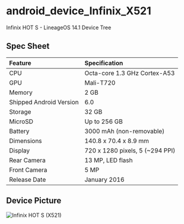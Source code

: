 # android_device_Infinix_X521
Infinix HOT S - LineageOS 14.1 Device  Tree

## Spec Sheet

| Feature                 | Specification                     |
| :---------------------- | :-------------------------------- |
| CPU                     | Octa-core 1.3 GHz Cortex-A53      |
| GPU                     | Mali-T720                         |
| Memory                  | 2 GB                              |
| Shipped Android Version | 6.0                               |
| Storage                 | 32 GB                             |
| MicroSD                 | Up to 256 GB                      |
| Battery                 | 3000 mAh (non-removable)          |
| Dimensions              | 140.8 x 70.4 x 8.9 mm             |
| Display                 | 720 x 1280 pixels, 5 (~294 PPI)   |
| Rear Camera             | 13 MP, LED flash                  |
| Front Camera            | 5 MP                              |
| Release Date            | January 2016                      |

## Device Picture

![Infinix HOT S (X521)](https://cdn2.gsmarena.com/vv/pics/infinix/infinix-hot-s-2.jpg "Infinix HOT S")
